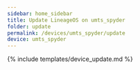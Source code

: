 ```yaml
---
sidebar: home_sidebar
title: Update LineageOS on umts_spyder
folder: update
permalink: /devices/umts_spyder/update
device: umts_spyder
---
```

{% include templates/device_update.md %}
